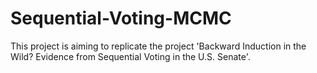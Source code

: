 # Sequential-Voting-MCMC
This project is aiming to replicate the project 'Backward Induction in the Wild? Evidence from Sequential Voting in the U.S. Senate'.
